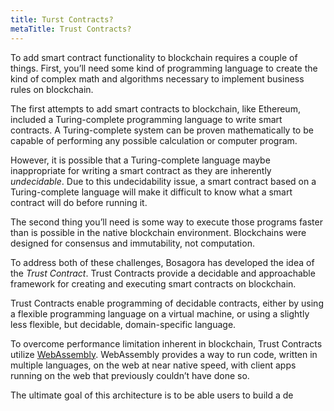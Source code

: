 ```yaml
---
title: Turst Contracts?
metaTitle: Trust Contracts?
---
```


To add smart contract functionality to blockchain requires a couple of things. First, you’ll need some kind of programming language to create the kind of complex math and algorithms necessary to implement business rules on blockchain.

The first attempts to add smart contracts to blockchain, like Ethereum, included a Turing-complete programming language to write smart contracts. A Turing-complete system can be proven mathematically to be capable of performing any possible calculation or computer program.

However, it is possible that a Turing-complete language maybe inappropriate for writing a smart contract as they are inherently *undecidable*. Due to this undecidability issue, a smart contract based on a Turing-complete language will make it difficult to know what a smart contract will do before running it.

The second thing you’ll need is some way to execute those programs faster than is possible in the native blockchain environment. Blockchains were designed for consensus and immutability, not computation.

To address both of these challenges, Bosagora has developed the idea of the *Trust Contract*. Trust Contracts provide a decidable and approachable framework for creating and executing smart contracts on blockchain.

Trust Contracts enable programming of decidable contracts, either by using a flexible programming language on a virtual machine, or using a slightly less flexible, but decidable, domain-specific language.

To overcome performance limitation inherent in blockchain, Trust Contracts utilize [WebAssembly](https://developer.mozilla.org/en-US/docs/WebAssembly). WebAssembly provides a way to run code, written in multiple languages, on the web at near native speed, with client apps running on the web that previously couldn’t have done so.

The ultimate goal of this architecture is to be able users to build a de
